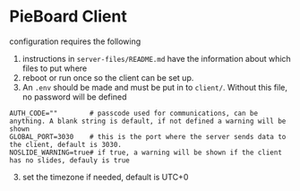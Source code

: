 # PieBoard Client

configuration requires the following
1. instructions in `server-files/README.md` have the information about which files to put where
2. reboot or run once so the client can be set up.
3. An `.env` should be made and must be put in to `client/`. Without this file, no password will be defined
```
AUTH_CODE=""        # passcode used for communications, can be anything. A blank string is default, if not defined a warning will be shown
GLOBAL_PORT=3030    # this is the port where the server sends data to the client, default is 3030.
NOSLIDE_WARNING=true# if true, a warning will be shown if the client has no slides, defauly is true
```
3. set the timezone if needed, default is UTC+0